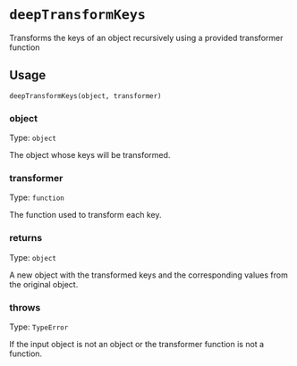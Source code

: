 # `deepTransformKeys`

Transforms the keys of an object recursively using a provided transformer function

## Usage

```
deepTransformKeys(object, transformer)
```

### object

Type: `object`

The object whose keys will be transformed.

### transformer

Type: `function`

The function used to transform each key.

### returns

Type: `object`

A new object with the transformed keys and the corresponding values from the original object.

### throws

Type: `TypeError`

If the input object is not an object or the transformer function is not a function.

